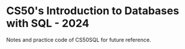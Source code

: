 # CS50's Introduction to Databases with SQL - 2024
Notes and practice code of CS50SQL for future reference.
